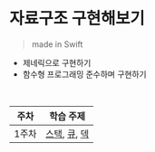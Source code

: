 # 자료구조 구현해보기
> made in Swift

- 제네릭으로 구현하기
- 함수형 프로그래밍 준수하며 구현하기

<br>

|주차|학습 주제|
|---|---|
|1주차|[스택](https://github.com/Kyxxn/Data-Structure/blob/main/%EC%8A%A4%ED%83%9D/Stack.swift), [큐](https://github.com/Kyxxn/Data-Structure/blob/main/%ED%81%90/BaseQueue.swift), [덱](https://github.com/Kyxxn/Data-Structure/blob/main/%EB%8D%B1/Deque.swift)|
